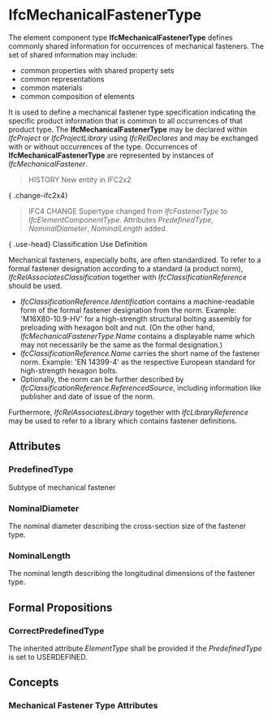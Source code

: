 # IfcMechanicalFastenerType

The element component type **IfcMechanicalFastenerType** defines commonly shared information for occurrences of mechanical fasteners. The set of shared information may include:

* common properties with shared property sets
* common representations
* common materials
* common composition of elements

It is used to define a mechanical fastener type specification indicating the specific product information that is common to all occurrences of that product type. The **IfcMechanicalFastenerType** may be declared within _IfcProject_ or _IfcProjectLibrary_ using _IfcRelDeclares_ and may be exchanged with or without occurrences of the type. Occurrences of **IfcMechanicalFastenerType** are represented by instances of _IfcMechanicalFastener_.

> HISTORY  New entity in IFC2x2

{ .change-ifc2x4}
> IFC4 CHANGE  Supertype changed from _IfcFastenerType_ to _IfcElementComponentType_. Attributes _PredefinedType_, _NominalDiameter_, _NominalLength_ added.

{ .use-head}
Classification Use Definition

Mechanical fasteners, especially bolts, are often standardized. To refer to a formal fastener designation according to a standard (a product norm), _IfcRelAssociatesClassification_ together with _IfcClassificationReference_ should be used.

* _IfcClassificationReference.Identification_ contains a machine-readable form of the formal fastener designation from the norm. Example: 'M16X80-10.9-HV' for a high-strength structural bolting assembly for preloading with hexagon bolt and nut. (On the other hand, _IfcMechanicalFastenerType.Name_ contains a displayable name which may not necessarily be the same as the formal designation.)
* _IfcClassificationReference.Name_ carries the short name of the fastener norm. Example: 'EN 14399-4' as the respective European standard for high-strength hexagon bolts.
* Optionally, the norm can be further described by _IfcClassificationReference.ReferencedSource_, including information like publisher and date of issue of the norm.

Furthermore, _IfcRelAssociatesLibrary_ together with _IfcLibraryReference_ may be used to refer to a library which contains fastener definitions.

## Attributes

### PredefinedType
Subtype of mechanical fastener

### NominalDiameter
The nominal diameter describing the cross-section size of the fastener type.

### NominalLength
The nominal length describing the longitudinal dimensions of the fastener type.

## Formal Propositions

### CorrectPredefinedType
The inherited attribute _ElementType_ shall be provided if the _PredefinedType_ is set to USERDEFINED.

## Concepts

### Mechanical Fastener Type Attributes




